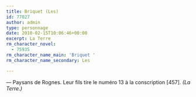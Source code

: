 ```yaml
---
title: Briquet (Les)
id: 77027
author: admin
type: personnage
date: 2010-02-15T10:06:46+00:00
excerpt: La Terre
rm_character_novel:
  - 75935
rm_character_name_main: 'Briquet '
rm_character_name_secondary: Les

---
```

— Paysans de Rognes. Leur fils tire le numéro 13 à la conscription [457]. _(La Terre.)_